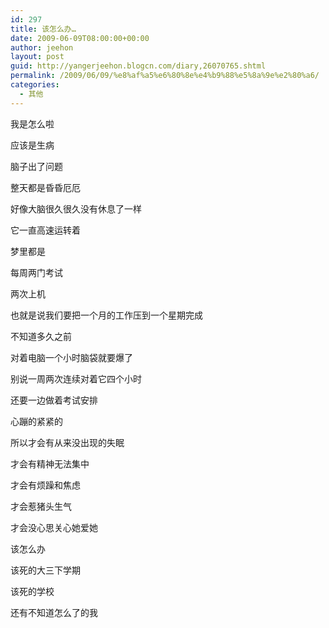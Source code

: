 ```yaml
---
id: 297
title: 该怎么办…
date: 2009-06-09T08:00:00+00:00
author: jeehon
layout: post
guid: http://yangerjeehon.blogcn.com/diary,26070765.shtml
permalink: /2009/06/09/%e8%af%a5%e6%80%8e%e4%b9%88%e5%8a%9e%e2%80%a6/
categories:
  - 其他
---
```

我是怎么啦
  
应该是生病
  
脑子出了问题
  
整天都是昏昏厄厄
  
好像大脑很久很久没有休息了一样
  
它一直高速运转着
  
梦里都是
  
每周两门考试
  
两次上机
  
也就是说我们要把一个月的工作压到一个星期完成
  
不知道多久之前
  
对着电脑一个小时脑袋就要爆了
  
别说一周两次连续对着它四个小时
  
还要一边做着考试安排
  
心蹦的紧紧的
  
所以才会有从来没出现的失眠
  
才会有精神无法集中
  
才会有烦躁和焦虑
  
才会惹猪头生气
  
才会没心思关心她爱她
  
该怎么办
  
该死的大三下学期
  
该死的学校
  
还有不知道怎么了的我